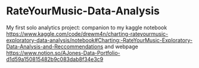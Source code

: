 # RateYourMusic-Data-Analysis 

My first solo analytics project: companion to my kaggle notebook 
https://www.kaggle.com/code/drewm4n/charting-rateyourmusic-exploratory-data-analysis/notebook#Charting:-RateYourMusic-Exploratory-Data-Analysis-and-Reccommendations
and webpage
https://www.notion.so/AJones-Data-Portfolio-d1d59a150815482b9c083dab8f34e3c9
